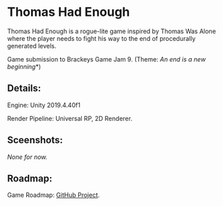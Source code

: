 # Thomas Had Enough
Thomas Had Enough is a rogue-lite game inspired by Thomas Was Alone where the player needs to fight his way to the end of procedurally generated levels.

Game submission to Brackeys Game Jam 9. (Theme: *An end is a new beginning**)

## Details:
Engine: Unity 2019.4.40f1

Render Pipeline: Universal RP, 2D Renderer.

## Sceenshots:
*None for now.*

## Roadmap:
Game Roadmap: [GitHub Project](https://github.com/Thev2Andy/ThomasHadEnough/projects/1).